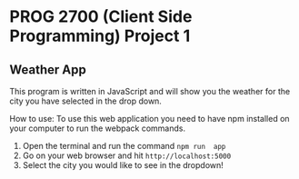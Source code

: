 # PROG 2700 (Client Side Programming) Project 1
## Weather App

This program is written in JavaScript and will show you the weather for the city you have selected in the drop down.

How to use:
To use this web application you need to have npm installed on your computer to run the webpack commands.
1. Open the terminal and run the command `npm run  app`
2. Go on your web browser and hit `http://localhost:5000`
3. Select the city you would like to see in the dropdown!
